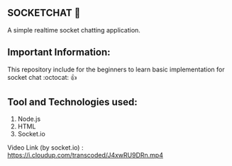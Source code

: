 ## SOCKETCHAT :rocket:

A simple realtime socket chatting application. 

## Important Information:

This repository include for the beginners to learn basic implementation for socket chat :octocat: :+1:

## Tool and Technologies used:
1. Node.js
2. HTML
3. Socket.io

Video Link (by socket.io) : https://i.cloudup.com/transcoded/J4xwRU9DRn.mp4


